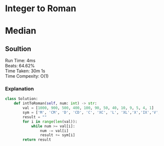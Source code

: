 
Integer to Roman
=========
# Median
## Soultion 
Run Time: 4ms     
Beats: 64.62%     
Time Taken: 30m 1s       
Time Compexity: O(1)   
### Explanation
``` python
class Solution:
    def intToRoman(self, num: int) -> str:
        val = [1000, 900, 500, 400, 100, 90, 50, 40, 10, 9, 5, 4, 1]
        sym = ['M', 'CM', 'D', 'CD', 'C', 'XC', 'L', 'XL','X','IX','V','IV','I']
        result = ""
        for i in range(len(val)):
            while num >= val[i]:
                num -= val[i]
                result += sym[i]
        return result
```

